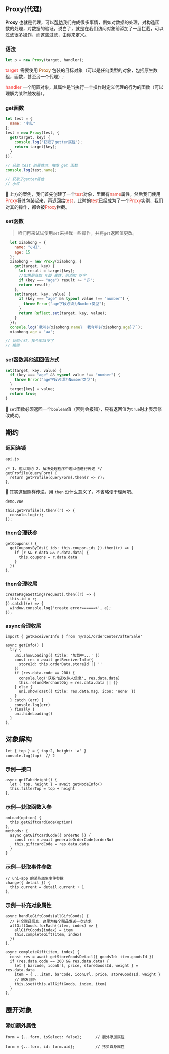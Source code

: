 ## Proxy(代理)

**Proxy** 也就是代理，可以[帮助](https://www.jianshu.com/p/77eaaf34e732)我们完成很多事情，例如对数据的处理，对构造函数的处理，对数据的验证，说白了，就是在我们访问对象前添加了一层拦截，可以过滤很多[操作](https://developer.mozilla.org/zh-CN/docs/Web/JavaScript/Reference/Global_Objects/Proxy)，而这些过滤，由你来定义。



### 语法

```javascript
let p = new Proxy(target, handler);
```

<span style="color: #f7534f;font-weight:600">target  </span>需要使用 <span style="color: #a50">Proxy</span> 包装的目标对象（可以是任何类型的对象，包括原生数组，函数，甚至另一个代理）;

<span style="color: #f7534f;font-weight:600">handler </span>一个配置对象，其属性是当执行一个操作时定义代理的行为的函数（可以理解为某种触发器）。



### get函数

```javascript
let test = {
  name: "小红"
};
test = new Proxy(test, {
  get(target, key) {
    console.log('获取了getter属性');
    return target[key];
  }
});

// 获取 test 的属性时，触发 get 函数
console.log(test.name);

// 获取了getter属性
// 小红
```

:turtle: 上方的案例，我们首先创建了一个<span style="color: #e63e31">test</span>对象，里面有<span style="color: #e63e31">name</span>属性，然后我们使用<span style="color: #e63e31">Proxy</span>将其包装起来，再返回给<span style="color: #e63e31">test</span>，此时的<span style="color: #e63e31">test</span>已经成为了一个<span style="color: #e63e31">Proxy</span>实例，我们对其的操作，都会被<span style="color: #e63e31">Proxy</span>拦截。



### set函数

>  咱们再来试试使用`set`来拦截一些操作，并将`get`返回值更改。

```javascript
  let xiaohong = {
    name: "小红",
    age: 15
  };
  xiaohong = new Proxy(xiaohong, {
    get(target, key) {
      let result = target[key];
      //如果是获取 年龄 属性，则添加 岁字
      if (key === "age") result += "岁";
      return result;
    },
    set(target, key, value) {
      if (key === "age" && typeof value !== "number") {
        throw Error("age字段必须为Number类型");
      }
      return Reflect.set(target, key, value);
    }
  });
  console.log(`我叫${xiaohong.name}  我今年${xiaohong.age}了`);
  xiaohong.age = "aa";

// 我叫小红，我今年15岁了
// 报错
```



### set函数其他返回值方式

```javascript
set(target, key, value) {
  if (key === "age" && typeof value !== "number") {
    throw Error("age字段必须为Number类型");
  }
  target[key] = value;
  return true;
}
```

:ghost: `set`函数必须返回一个`boolean`值（否则会报错），只有返回值为`true`时才表示修改成功。



## 期约

### 返回连锁

`api.js`

```react
/* 1. 返回期约 2. 解决处理程序中返回值进行传递 */
getProfile(queryForm) {
  return getProfile(queryForm).then(r => r);
},
```

:ghost: 其实这里照样传递，用 `then` 没什么意义了，不省略便于理解吧。

`demo.vue`

```react
this.getProfile().then((r) => {
  console.log(r);
});
```



### then合理获参

```react
getCoupons() {
  getCouponsByIds({ ids: this.coupon.ids }).then((r) => {
    if (r && r.data && r.data.data) {
      this.coupons = r.data.data
    }
  })
},
```



### then合理收尾

```react
createPageSetting(request).then((r) => {
  this.id = r;
}).catch((e) => {
  window.console.log('create error======>', e);
});
```



### async合理收尾

```react
import { getReceiverInfo } from '@/api/orderCenter/afterSale'

async getInfo() {
  try {
    uni.showLoading({ title: '加载中...' })
    const res = await getReceiverInfo({
      storeId: this.orderData.storeId || ''
    })
    if (res.data.code == 200) {
      console.log('获取门店收件人信息', res.data.data)
      this.refundMerchantObj = res.data.data || {}
    } else {
      uni.showToast({ title: res.data.msg, icon: 'none' })
    }
  } catch (err) {
    console.log(err)
  } finally {
    uni.hideLoading()
  }
},
```



## 对象解构

```react
let { top } = { top:2, height: 'a' }
console.log(top)  // 2
```



### 示例—接口

```react
async getTabsHeight() {
  let { top, height } = await getNodeInfo()
  this.filterTop = top + height
},
```



### 示例—获取函数入参

```react
onLoad(option) {
  this.getGiftcardCode(option)
},
methods: {
  async getGiftcardCode({ orderNo }) {
    const res = await generateOrderCode(orderNo)
    this.giftcardCode = res.data.data
  }
}
```



### 示例—获取事件参数

```react
// uni-app 的某些原生事件参数
change({ detail }) {
  this.current = detail.current + 1
},
```



### 示例—补充对象属性

```react
async handleGiftGoods(allGiftGoods) {
  // 补全赠品信息，这里为每个赠品发送一次请求
  allGiftGoods.forEach((item, index) => {
    allGiftGoods[index] = item
    this.completeGift(item, index)
  })
},
    
async completeGift(item, index) {
  const res = await getStoreGoodsDetail({ goodsId: item.goodsId })
  if (res.data.code == 200 && res.data.data) {
    let { barcode, iconUrl, price, storeGoodsId, weight } = res.data.data
    item = { ...item, barcode, iconUrl, price, storeGoodsId, weight }
    // 触发监听
    this.$set(this.allGiftGoods, index, item)
  }
},
```



## 展开对象



### 添加额外属性

```react
form = {...form, isSelect: false};      // 额外添加属性

form = {...form, id: form.uid};         // 拷贝自身属性
```



